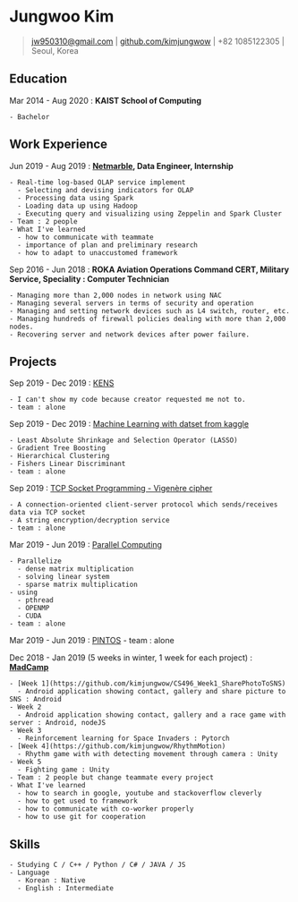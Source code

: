 ****Jungwoo Kim****
===========
> [jw950310@gmail.com](mailto:jw950310@gmail.com) |
> [github.com/kimjungwow](https://github.com/kimjungwow?tab=repositories) |
> +82 1085122305 |
> Seoul, Korea

Education
---------

Mar 2014 - Aug 2020
:   **KAIST School of Computing**

    - Bachelor

Work Experience
---------------

Jun 2019 - Aug 2019
:   **[Netmarble](http://www.netmarble.net/), Data Engineer, Internship**

    - Real-time log-based OLAP service implement
      - Selecting and devising indicators for OLAP
      - Processing data using Spark
      - Loading data up using Hadoop
      - Executing query and visualizing using Zeppelin and Spark Cluster
    - Team : 2 people
    - What I've learned
      - how to communicate with teammate
      - importance of plan and preliminary research
      - how to adapt to unaccustomed framework


Sep 2016 - Jun 2018 
:   **ROKA Aviation Operations Command CERT, Military Service, Speciality : Computer Technician**

    - Managing more than 2,000 nodes in network using NAC
    - Managing several servers in terms of security and operation
    - Managing and setting network devices such as L4 switch, router, etc.
    - Managing hundreds of firewall policies dealing with more than 2,000 nodes.
    - Recovering server and network devices after power failure.

Projects
-----------------


Sep 2019 - Dec 2019
: [KENS](https://github.com/ANLAB-KAIST/KENSv3)

    - I can't show my code because creator requested me not to.
    - team : alone

Sep 2019 - Dec 2019
: [Machine Learning with datset from kaggle](https://github.com/kimjungwow/MAS480-Mathematical-Foundation-for-Artifical-Intelligence)

    - Least Absolute Shrinkage and Selection Operator (LASSO)
    - Gradient Tree Boosting
    - Hierarchical Clustering
    - Fishers Linear Discriminant
    - team : alone

Sep 2019
: [TCP Socket Programming - Vigenère cipher](https://github.com/kimjungwow/tcp-socketprogramming-vigenerecipher)

    - A connection-oriented client-server protocol which sends/receives data via TCP socket
    - A string encryption/decryption service
    - team : alone

Mar 2019 - Jun 2019
: [Parallel Computing](https://github.com/kimjungwow/CS492_ParallelComputing)

    - Parallelize
      - dense matrix multiplication
      - solving linear system
      - sparse matrix multiplication
    - using
      - pthread
      - OPENMP
      - CUDA
    - team : alone

Mar 2019 - Jun 2019
: [PINTOS](https://github.com/kimjungwow/Pintos-Project4-filesystem)
    - team : alone

Dec 2018 - Jan 2019 (5 weeks in winter, 1 week for each project)
:   **[MadCamp](https://madcamp.io/)**

    - [Week 1](https://github.com/kimjungwow/CS496_Week1_SharePhotoToSNS)
      - Android application showing contact, gallery and share picture to SNS : Android
    - Week 2
      - Android application showing contact, gallery and a race game with server : Android, nodeJS
    - Week 3
      - Reinforcement learning for Space Invaders : Pytorch
    - [Week 4](https://github.com/kimjungwow/RhythmMotion)
      - Rhythm game with with detecting movement through camera : Unity
    - Week 5
      - Fighting game : Unity
    - Team : 2 people but change teammate every project
    - What I've learned
      - how to search in google, youtube and stackoverflow cleverly
      - how to get used to framework
      - how to communicate with co-worker properly
      - how to use git for cooperation

Skills
------

    - Studying C / C++ / Python / C# / JAVA / JS
    - Language
      - Korean : Native
      - English : Intermediate
